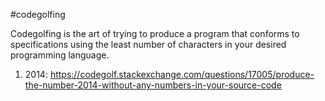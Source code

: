 #codegolfing

Codegolfing is the art of trying to produce a program that conforms to specifications using the least number of characters in your desired programming language.

1. 2014: https://codegolf.stackexchange.com/questions/17005/produce-the-number-2014-without-any-numbers-in-your-source-code
